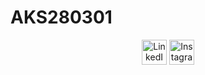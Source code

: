 # AKS280301
<p align="center">
  <a>
    <i class="fa-brands fa-linkedin" style="color: #00076b;"></i>
    <img src="https://skillicons.dev/icons?i=linkedin" alt="LinkedIn" width="40" height="40">
  </a>
  <a href="https://www.instagram.com/atish_kumar_sahu_280301?igsh=MW5yY2VvdW9ibmpmeA==">
    <img src="https://skillicons.dev/icons?i=instagram" alt="Instagram" width="40" height="40">
  </a>
</p>
